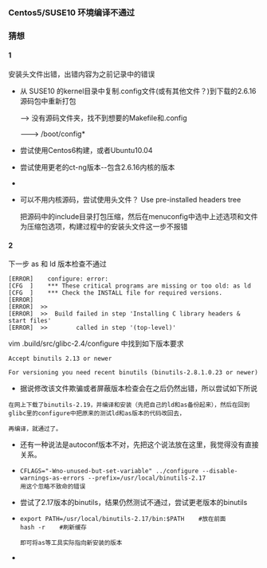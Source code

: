 ### Centos5/SUSE10 环境编译不通过

###  

### 猜想



#### 1

安装头文件出错，出错内容为之前记录中的错误

- 从 SUSE10 的kernel目录中复制.config文件(或有其他文件？)到下载的2.6.16源码包中重新打包

  --> 没有源码文件夹，找不到想要的Makefile和.config

  ---> /boot/config*  

- 尝试使用Centos6构建，或者Ubuntu10.04

- 尝试使用更老的ct-ng版本--包含2.6.16内核的版本

-  ​

- 可以不用内核源码，尝试使用头文件？ Use pre-installed headers tree

  把源码中的include目录打包压缩，然后在menuconfig中选中上述选项和文件为压缩包选项，构建过程中的安装头文件这一步不报错



#### 2

下一步 as 和 ld 版本检查不通过

```
[ERROR]    configure: error:
[CFG  ]    *** These critical programs are missing or too old: as ld
[CFG  ]    *** Check the INSTALL file for required versions.
[ERROR]
[ERROR]  >>
[ERROR]  >>  Build failed in step 'Installing C library headers & start files'
[ERROR]  >>        called in step '(top-level)'
```



vim .build/src/glibc-2.4/configure 中找到如下版本要求

```
Accept binutils 2.13 or newer

For versioning you need recent binutils (binutils-2.8.1.0.23 or newer)

```

- 据说修改该文件欺骗或者屏蔽版本检查会在之后仍然出错，所以尝试如下所说

```
在网上下载了binutils-2.19，并编译和安装（先把自己的ld和as备份起来），然后在回到glibc里的configure中把原来的测试ld和as版本的代码改回去，

再编译，就通过了。
```

- 还有一种说法是autoconf版本不对，先把这个说法放在这里，我觉得没有直接关系。

- ```
  CFLAGS="-Wno-unused-but-set-variable" ../configure --disable-warnings-as-errors --prefix=/usr/local/binutils-2.17
  用这个忽略不致命的错误
  ```

- 尝试了2.17版本的binutils，结果仍然测试不通过，尝试更老版本的binutils

- ```
  export PATH=/usr/local/binutils-2.17/bin:$PATH    #放在前面
  hash -r    #刷新缓存

  即可将as等工具实际指向新安装的版本
  ```

- ​